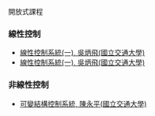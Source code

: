 
開放式課程

### 線性控制
- [線性控制系統(一), 吳炳飛(國立交通大學)](https://ocw.nctu.edu.tw/course_detail.php?bgid=8&gid=0&nid=608)
- [線性控制系統(一), 吳炳飛(國立交通大學)](https://ocw.nctu.edu.tw/course_detail.php?bgid=8&gid=0&nid=609)

### 非線性控制
- [可變結構控制系統, 陳永平(國立交通大學)](https://ocw.nctu.edu.tw/course_detail.php?bgid=8&gid=0&nid=517)
